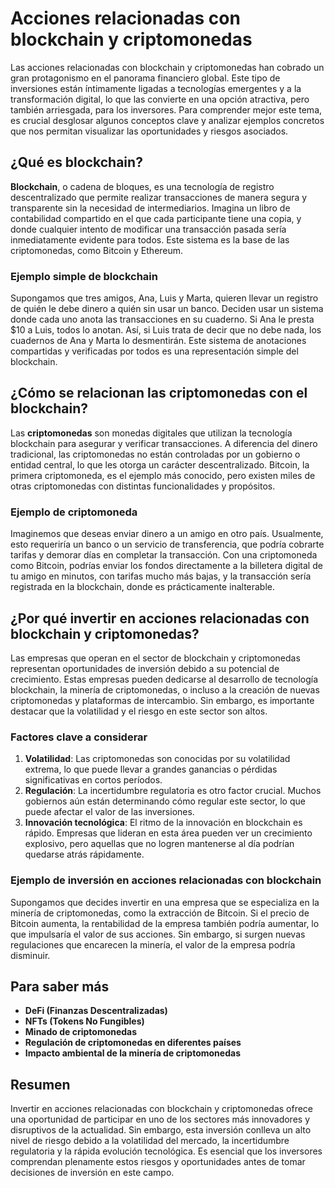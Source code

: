 # Acciones relacionadas con blockchain y criptomonedas


Las acciones relacionadas con blockchain y criptomonedas han cobrado un gran protagonismo en el panorama financiero global. Este tipo de inversiones están íntimamente ligadas a tecnologías emergentes y a la transformación digital, lo que las convierte en una opción atractiva, pero también arriesgada, para los inversores. Para comprender mejor este tema, es crucial desglosar algunos conceptos clave y analizar ejemplos concretos que nos permitan visualizar las oportunidades y riesgos asociados.

## ¿Qué es blockchain?

**Blockchain**, o cadena de bloques, es una tecnología de registro descentralizado que permite realizar transacciones de manera segura y transparente sin la necesidad de intermediarios. Imagina un libro de contabilidad compartido en el que cada participante tiene una copia, y donde cualquier intento de modificar una transacción pasada sería inmediatamente evidente para todos. Este sistema es la base de las criptomonedas, como Bitcoin y Ethereum.

### Ejemplo simple de blockchain

Supongamos que tres amigos, Ana, Luis y Marta, quieren llevar un registro de quién le debe dinero a quién sin usar un banco. Deciden usar un sistema donde cada uno anota las transacciones en su cuaderno. Si Ana le presta $10 a Luis, todos lo anotan. Así, si Luis trata de decir que no debe nada, los cuadernos de Ana y Marta lo desmentirán. Este sistema de anotaciones compartidas y verificadas por todos es una representación simple del blockchain.

## ¿Cómo se relacionan las criptomonedas con el blockchain?

Las **criptomonedas** son monedas digitales que utilizan la tecnología blockchain para asegurar y verificar transacciones. A diferencia del dinero tradicional, las criptomonedas no están controladas por un gobierno o entidad central, lo que les otorga un carácter descentralizado. Bitcoin, la primera criptomoneda, es el ejemplo más conocido, pero existen miles de otras criptomonedas con distintas funcionalidades y propósitos.

### Ejemplo de criptomoneda

Imaginemos que deseas enviar dinero a un amigo en otro país. Usualmente, esto requeriría un banco o un servicio de transferencia, que podría cobrarte tarifas y demorar días en completar la transacción. Con una criptomoneda como Bitcoin, podrías enviar los fondos directamente a la billetera digital de tu amigo en minutos, con tarifas mucho más bajas, y la transacción sería registrada en la blockchain, donde es prácticamente inalterable.

## ¿Por qué invertir en acciones relacionadas con blockchain y criptomonedas?

Las empresas que operan en el sector de blockchain y criptomonedas representan oportunidades de inversión debido a su potencial de crecimiento. Estas empresas pueden dedicarse al desarrollo de tecnología blockchain, la minería de criptomonedas, o incluso a la creación de nuevas criptomonedas y plataformas de intercambio. Sin embargo, es importante destacar que la volatilidad y el riesgo en este sector son altos.

### Factores clave a considerar

1. **Volatilidad**: Las criptomonedas son conocidas por su volatilidad extrema, lo que puede llevar a grandes ganancias o pérdidas significativas en cortos períodos.
2. **Regulación**: La incertidumbre regulatoria es otro factor crucial. Muchos gobiernos aún están determinando cómo regular este sector, lo que puede afectar el valor de las inversiones.
3. **Innovación tecnológica**: El ritmo de la innovación en blockchain es rápido. Empresas que lideran en esta área pueden ver un crecimiento explosivo, pero aquellas que no logren mantenerse al día podrían quedarse atrás rápidamente.

### Ejemplo de inversión en acciones relacionadas con blockchain

Supongamos que decides invertir en una empresa que se especializa en la minería de criptomonedas, como la extracción de Bitcoin. Si el precio de Bitcoin aumenta, la rentabilidad de la empresa también podría aumentar, lo que impulsaría el valor de sus acciones. Sin embargo, si surgen nuevas regulaciones que encarecen la minería, el valor de la empresa podría disminuir.

## Para saber más

- **DeFi (Finanzas Descentralizadas)**
- **NFTs (Tokens No Fungibles)**
- **Minado de criptomonedas**
- **Regulación de criptomonedas en diferentes países**
- **Impacto ambiental de la minería de criptomonedas**

## Resumen

Invertir en acciones relacionadas con blockchain y criptomonedas ofrece una oportunidad de participar en uno de los sectores más innovadores y disruptivos de la actualidad. Sin embargo, esta inversión conlleva un alto nivel de riesgo debido a la volatilidad del mercado, la incertidumbre regulatoria y la rápida evolución tecnológica. Es esencial que los inversores comprendan plenamente estos riesgos y oportunidades antes de tomar decisiones de inversión en este campo.
